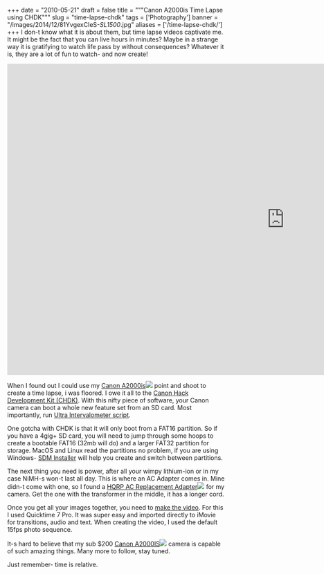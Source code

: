 
+++
date = "2010-05-21"
draft = false
title = """Canon A2000is Time Lapse using CHDK"""
slug = "time-lapse-chdk"
tags = ['Photography']
banner = "/images/2014/12/81YvgexCIeS-_SL1500_.jpg"
aliases = ['/time-lapse-chdk/']
+++
I don-t know what it is about them, but time lapse videos captivate me. It might be the fact that you can live hours in minutes? Maybe in a strange way it is gratifying to watch life pass by without consequences? Whatever it is, they are a lot of fun to watch- and now create!

<div class="videoWrapper">
    <iframe width="1280" height="720" src="https://www.youtube.com/embed/mMORdLGUVNI?rel=0&amp;controls=0" frameborder="0" allowfullscreen title="Time Lapse - Owings Mills, MD"></iframe>
</div>

When I found out I could use my [Canon A2000is](http://www.amazon.com/gp/product/B001EQ4BZE?ie=UTF8&tag=matwalstecand-20&linkCode=as2&camp=1789&creative=9325&creativeASIN=B001EQ4BZE)![](http://www.assoc-amazon.com/e/ir?t=matwalstecand-20&l=as2&o=1&a=B001EQ4BZE) point and shoot to create a time lapse, i was floored. I owe it all to the [Canon Hack Development Kit (CHDK)](http://chdk.wikia.com/wiki/CHDK). With this nifty piece of software, your Canon camera can boot a whole new feature set from an SD card. Most importantly, run [Ultra Intervalometer script](http://chdk.wikia.com/wiki/UBASIC/Scripts:_Ultra_Intervalometer).

One gotcha with CHDK is that it will only boot from a FAT16 partition. So if you have a 4gig+ SD card, you will need to jump through some hoops to create a bootable FAT16 (32mb will do) and a larger FAT32 partition for storage. MacOS and Linux read the partitions no problem, if you are using Windows- [SDM Installer](http://stereo.jpn.org/eng/sdm/quick.htm) will help you create and switch between partitions.

The next thing you need is power, after all your wimpy lithium-ion or in my case NiMH-s won-t last all day. This is where an AC Adapter comes in. Mine didn-t come with one, so I found a [HQRP AC Replacement Adapter](http://www.amazon.com/gp/redirect.html?ie=UTF8&location=http%3A%2F%2Fwww.amazon.com%2Fs%3Fie%3DUTF8%26redirect%3Dtrue%26ref_%3Dsr%5Fnr%5Fp%5F6%5F0%26keywords%3Dcanon%2520ac%2520adapter%26bbn%3D13535471%26qid%3D1274497082%26rnid%3D303116011%26rh%3Dn%253A502394%252Cn%253A172435%252Cn%253A13535371%252Cn%253A13535471%252Ck%253Acanon%2520ac%2520adapter%252Cp%5F4%253AHQRP%252Cp%5F6%253AA3IZHOEADOGAP0&tag=matwalstecand-20&linkCode=ur2&camp=1789&creative=390957)![](https://www.assoc-amazon.com/e/ir?t=matwalstecand-20&l=ur2&o=1) for my camera. Get the one with the transformer in the middle, it has a longer cord.

Once you get all your images together, you need to [make the video](http://www.youtube.com/watch?v=YcYBMK0aweM). For this I used Quicktime 7 Pro. It was super easy and imported directly to iMovie for transitions, audio and text. When creating the video, I used the default 15fps photo sequence.

It-s hard to believe that my sub $200 [Canon A2000IS](http://www.amazon.com/gp/product/B001EQ4BZE?ie=UTF8&tag=matwalstecand-20&linkCode=as2&camp=1789&creative=9325&creativeASIN=B001EQ4BZE)![](http://www.assoc-amazon.com/e/ir?t=matwalstecand-20&l=as2&o=1&a=B001EQ4BZE) camera is capable of such amazing things. Many more to follow, stay tuned.

Just remember- time is relative.